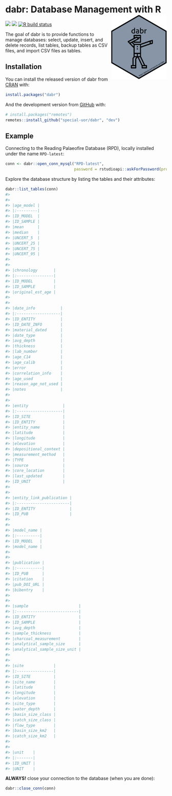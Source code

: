
<!-- README.md is generated from README.Rmd. Please edit that file -->

# dabr: Database Management with R <img src="https://raw.githubusercontent.com/special-uor/dabr/main/inst/images/logo.png" alt="logo" align="right" height=200px/>

<!-- badges: start -->

[![](https://www.r-pkg.org/badges/version/dabr?color=black)](https://cran.r-project.org/package=dabr)
[![](https://img.shields.io/badge/devel%20version-0.0.4-yellow.svg)](https://github.com/special-uor/dabr)
[![R build
status](https://github.com/special-uor/dabr/workflows/R-CMD-check/badge.svg)](https://github.com/special-uor/dabr/actions)
<!-- badges: end -->

The goal of dabr is to provide functions to manage databases: select,
update, insert, and delete records, list tables, backup tables as CSV
files, and import CSV files as tables.

## Installation

You can install the released version of dabr from
[CRAN](https://cran.r-project.org/package=dabr) with:

``` r
install.packages("dabr")
```

And the development version from
[GitHub](https://github.com/special-uor/dabr) with:

``` r
# install.packages("remotes")
remotes::install_github("special-uor/dabr", "dev")
```

## Example

Connecting to the Reading Palaeofire Database (RPD), locally installed
under the name `RPD-latest`:

``` r
conn <- dabr::open_conn_mysql("RPD-latest", 
                              password = rstudioapi::askForPassword(prompt = "Password"))
```

Explore the database structure by listing the tables and their
attributes:

``` r
dabr::list_tables(conn)
#> 
#> 
#> |age_model |
#> |:---------|
#> |ID_MODEL  |
#> |ID_SAMPLE |
#> |mean      |
#> |median    |
#> |UNCERT_5  |
#> |UNCERT_25 |
#> |UNCERT_75 |
#> |UNCERT_95 |
#> 
#> 
#> |chronology       |
#> |:----------------|
#> |ID_MODEL         |
#> |ID_SAMPLE        |
#> |original_est_age |
#> 
#> 
#> |date_info           |
#> |:-------------------|
#> |ID_ENTITY           |
#> |ID_DATE_INFO        |
#> |material_dated      |
#> |date_type           |
#> |avg_depth           |
#> |thickness           |
#> |lab_number          |
#> |age_C14             |
#> |age_calib           |
#> |error               |
#> |correlation_info    |
#> |age_used            |
#> |reason_age_not_used |
#> |notes               |
#> 
#> 
#> |entity               |
#> |:--------------------|
#> |ID_SITE              |
#> |ID_ENTITY            |
#> |entity_name          |
#> |latitude             |
#> |longitude            |
#> |elevation            |
#> |depositional_context |
#> |measurement_method   |
#> |TYPE                 |
#> |source               |
#> |core_location        |
#> |last_updated         |
#> |ID_UNIT              |
#> 
#> 
#> |entity_link_publication |
#> |:-----------------------|
#> |ID_ENTITY               |
#> |ID_PUB                  |
#> 
#> 
#> |model_name |
#> |:----------|
#> |ID_MODEL   |
#> |model_name |
#> 
#> 
#> |publication |
#> |:-----------|
#> |ID_PUB      |
#> |citation    |
#> |pub_DOI_URL |
#> |bibentry    |
#> 
#> 
#> |sample                      |
#> |:---------------------------|
#> |ID_ENTITY                   |
#> |ID_SAMPLE                   |
#> |avg_depth                   |
#> |sample_thickness            |
#> |charcoal_measurement        |
#> |analytical_sample_size      |
#> |analytical_sample_size_unit |
#> 
#> 
#> |site             |
#> |:----------------|
#> |ID_SITE          |
#> |site_name        |
#> |latitude         |
#> |longitude        |
#> |elevation        |
#> |site_type        |
#> |water_depth      |
#> |basin_size_class |
#> |catch_size_class |
#> |flow_type        |
#> |basin_size_km2   |
#> |catch_size_km2   |
#> 
#> 
#> |unit    |
#> |:-------|
#> |ID_UNIT |
#> |UNIT    |
```

**ALWAYS!** close your connection to the database (when you are done):

``` r
dabr::close_conn(conn)
```

